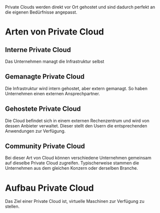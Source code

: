 Private Clouds werden direkt vor Ort gehostet und sind dadurch perfekt an die eigenen Bedürfnisse angepasst. 
# Arten von Private Cloud
## Interne Private Cloud
Das Unternehmen managt die Infrastruktur selbst
## Gemanagte Private Cloud
Die Infrastruktur wird intern gehostet, aber extern gemanagt. So haben Unternehmen einen externen Ansprechpartner.
## Gehostete Private Cloud
Die Cloud befindet sich in einem externen Rechenzentrum und wird von dessen Anbieter verwaltet. Dieser stellt den Usern die entsprechenden Anwendungen zur Verfügung.
## Community Private Cloud
Bei dieser Art von Cloud können verschiedene Unternehmen gemeinsam auf dieselbe Private Cloud zugreifen. Typischerweise stammen die Unternehmen aus dem gleichen Konzern oder derselben Branche.

# Aufbau Private Cloud
Das Ziel einer Private Cloud ist, virtuelle Maschinen zur Verfügung zu stellen.
